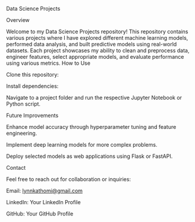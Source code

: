 Data Science Projects

Overview

Welcome to my Data Science Projects repository! This repository contains various projects where I have explored different machine learning models, performed data analysis, and built predictive models using real-world datasets. Each project showcases my ability to clean and preprocess data, engineer features, select appropriate models, and evaluate performance using various metrics.
How to Use

Clone this repository:

Install dependencies:

Navigate to a project folder and run the respective Jupyter Notebook or Python script.

Future Improvements

Enhance model accuracy through hyperparameter tuning and feature engineering.

Implement deep learning models for more complex problems.

Deploy selected models as web applications using Flask or FastAPI.

Contact

Feel free to reach out for collaboration or inquiries:

Email: lynnkathomi@gmail.com

LinkedIn: Your LinkedIn Profile

GitHub: Your GitHub Profile
